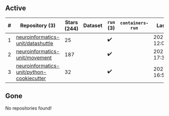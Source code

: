## Active
| # | Repository (3) | Stars (244) | Dataset | `run` (3) | `containers-run` | Last Modified |
| --- | --- | --- | --- | --- | --- | --- |
| 1 | [neuroinformatics-unit/datashuttle](https://github.com/neuroinformatics-unit/datashuttle) | 25 |  | :heavy_check_mark: |  | 2025-06-23 12:02:59+00:00 |
| 2 | [neuroinformatics-unit/movement](https://github.com/neuroinformatics-unit/movement) | 187 |  | :heavy_check_mark: |  | 2025-06-26 17:37:26+00:00 |
| 3 | [neuroinformatics-unit/python-cookiecutter](https://github.com/neuroinformatics-unit/python-cookiecutter) | 32 |  | :heavy_check_mark: |  | 2025-06-02 16:50:32+00:00 |

## Gone
No repositories found!

